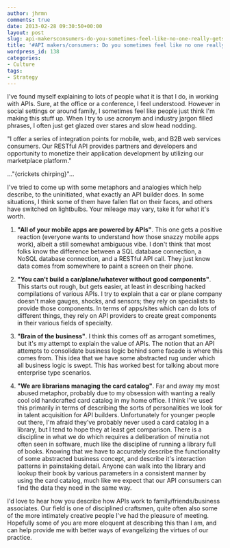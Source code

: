 ```yaml
---
author: jhrmn
comments: true
date: 2013-02-28 09:30:50+00:00
layout: post
slug: api-makersconsumers-do-you-sometimes-feel-like-no-one-really-gets-you
title: '#API makers/consumers: Do you sometimes feel like no one really gets you?'
wordpress_id: 138
categories:
- Culture
tags:
- Strategy
---
```


I've found myself explaining to lots of people what it is that I do, in working with APIs. Sure, at the office or a conference, I feel understood. However in social settings or around family, I sometimes feel like people just think I'm making this stuff up. When I try to use acronym and industry jargon filled phrases, I often just get glazed over stares and slow head nodding.



> 
"I offer a series of integration points for mobile, web, and B2B web services consumers. Our RESTful API provides partners and developers and opportunity to monetize their application development by utilizing our marketplace platform."





> 
..."{crickets chirping}"...




<!-- more -->

I've tried to come up with some metaphors and analogies which help describe, to the uninitiated, what exactly an API builder does. In some situations, I think some of them have fallen flat on their faces, and others have switched on lightbulbs. Your mileage may vary, take it for what it's worth.





  1. **"All of your mobile apps are powered by APIs"**. This one gets a positive reaction (everyone wants to understand how those snazzy mobile apps work), albeit a still somewhat ambiguous vibe. I don't think that most folks know the difference between a SQL database connection, a NoSQL database connection, and a RESTful API call. They just know data comes from somewhere to paint a screen on their phone.

  2. **"You can't build a car/plane/whatever without good components"**. This starts out rough, but gets easier, at least in describing hacked compilations of various APIs. I try to explain that a car or plane company doesn't make gauges, shocks, and sensors; they rely on specialists to provide those components. In terms of apps/sites which can do lots of different things, they rely on API providers to create great components in their various fields of specialty.

  3. **"Brain of the business"**. I think this comes off as arrogant sometimes, but it's my attempt to explain the value of APIs. The notion that an API attempts to consolidate business logic behind some facade is where this comes from. This idea that we have some abstracted rug under which all business logic is swept. This has worked best for talking about more enterprise type scenarios.

  4. **"We are librarians managing the card catalog"**. Far and away my most abused metaphor, probably due to my obsession with wanting a really cool old handcrafted card catalog in my home office. I think I've used this primarily in terms of describing the sorts of personalities we look for in talent acquisition for API builders. Unfortunately for younger people out there, I'm afraid they've probably never used a card catalog in a library, but I tend to hope they at least get comparison. There is a discipline in what we do which requires a deliberation of minutia not often seen in software, much like the discipline of running a library full of books. Knowing that we have to accurately describe the functionality of some abstracted business concept, and describe it's interaction patterns in painstaking detail. Anyone can walk into the library and lookup their book by various parameters in a consistent manner by using the card catalog, much like we expect that our API consumers can find the data they need in the same way.


I'd love to hear how you describe how APIs work to family/friends/business associates. Our field is one of disciplined craftsmen, quite often also some of the more intimately creative people I've had the pleasure of meeting. Hopefully some of you are more eloquent at describing this than I am, and can help provide me with better ways of evangelizing the virtues of our practice.
